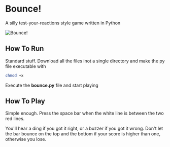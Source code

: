 Bounce!
======

A silly test-your-reactions style game written in Python

![Bounce!](http://s13.postimg.org/s61oo047b/Screenshot.jpg)


How To Run
-----------

Standard stuff. Download all the files inot a single directory and make the
py file executable with 

```bash
chmod +x
```

Execute the **bounce.py** file and start playing


How To Play
-----------

Simple enough. Press the space bar when the white line is between the two 
red lines.

You'll hear a ding if you got it right, or a buzzer if you got it wrong.
Don't let the bar bounce on the top and the bottom if your score is higher 
than one, otherwise you lose.
